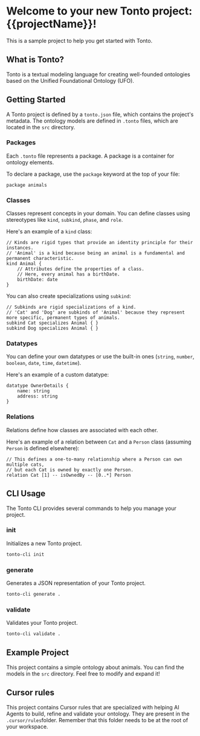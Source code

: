 # Welcome to your new Tonto project: {{projectName}}!

This is a sample project to help you get started with Tonto.

## What is Tonto?

Tonto is a textual modeling language for creating well-founded ontologies based on the Unified Foundational Ontology (UFO).

## Getting Started

A Tonto project is defined by a `tonto.json` file, which contains the project's metadata. The ontology models are defined in `.tonto` files, which are located in the `src` directory.

### Packages

Each `.tonto` file represents a package. A package is a container for ontology elements.

To declare a package, use the `package` keyword at the top of your file:
```tonto
package animals
```

### Classes

Classes represent concepts in your domain. You can define classes using stereotypes like `kind`, `subkind`, `phase`, and `role`.

Here's an example of a `kind` class:
```tonto
// Kinds are rigid types that provide an identity principle for their instances.
// 'Animal' is a kind because being an animal is a fundamental and permanent characteristic.
kind Animal {
    // Attributes define the properties of a class.
    // Here, every animal has a birthDate.
    birthDate: date
}
```

You can also create specializations using `subkind`:
```tonto
// Subkinds are rigid specializations of a kind.
// 'Cat' and 'Dog' are subkinds of 'Animal' because they represent more specific, permanent types of animals.
subkind Cat specializes Animal { }
subkind Dog specializes Animal { }
```

### Datatypes

You can define your own datatypes or use the built-in ones (`string`, `number`, `boolean`, `date`, `time`, `datetime`).

Here's an example of a custom datatype:
```tonto
datatype OwnerDetails {
    name: string
    address: string
}
```

### Relations

Relations define how classes are associated with each other.

Here's an example of a relation between `Cat` and a `Person` class (assuming `Person` is defined elsewhere):
```tonto
// This defines a one-to-many relationship where a Person can own multiple cats,
// but each Cat is owned by exactly one Person.
relation Cat [1] -- isOwnedBy -- [0..*] Person
```

## CLI Usage

The Tonto CLI provides several commands to help you manage your project.

### init

Initializes a new Tonto project.
```bash
tonto-cli init
```

### generate

Generates a JSON representation of your Tonto project.
```bash
tonto-cli generate .
```

### validate

Validates your Tonto project.
```bash
tonto-cli validate .
```

## Example Project

This project contains a simple ontology about animals. You can find the models in the `src` directory. Feel free to modify and expand it!


## Cursor rules

This project contains Cursor rules that are specialized with helping AI Agents to build, refine and validate your ontology. They are present in the `.cursor/rules`folder. Remember that this folder needs to be at the root of your workspace.